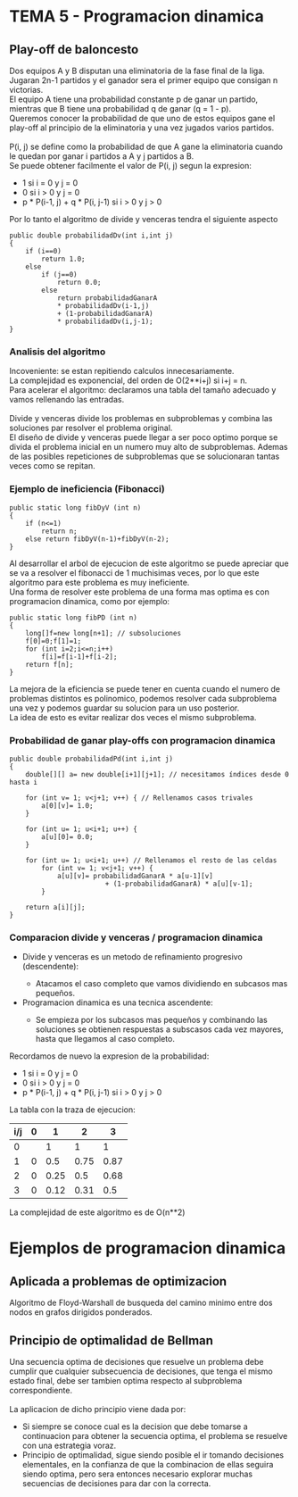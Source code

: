 # TEMA 5 - Programacion dinamica
## Play-off de baloncesto
<p>Dos equipos A y B disputan una eliminatoria de la fase final de la liga.<br>Jugaran 2n-1 partidos y el ganador sera el primer equipo que consigan n victorias.<br>El equipo A tiene una probabilidad constante p de ganar un partido, mientras que B tiene una probabilidad q de ganar (q = 1 - p).<br>Queremos conocer la probabilidad de que uno de estos equipos gane el play-off al principio de la eliminatoria y una vez jugados varios partidos.<br><br>P(i, j) se define como la probabilidad de que A gane la eliminatoria cuando le quedan por ganar i partidos a A y j partidos 
a B.<br>Se puede obtener facilmente el valor de P(i, j) segun la expresion:</p>
<ul>
<li>1 si i = 0 y j = 0</li>
<li>0 si i > 0 y j = 0</li>
<li>p * P(i-1, j) + q * P(i, j-1) si i > 0 y j > 0</li>
</ul>
<p> Por lo tanto el algoritmo de divide y venceras tendra el siguiente aspecto</p>

```
public double probabilidadDv(int i,int j)
{
	if (i==0)
		return 1.0;
	else
		if (j==0)
			return 0.0;
		else
			return probabilidadGanarA
			* probabilidadDv(i-1,j)
			+ (1-probabilidadGanarA)
			* probabilidadDv(i,j-1);
}
```

### Analisis del algoritmo
<p>Incoveniente: se estan repitiendo calculos innecesariamente.<br>La complejidad es exponencial, del orden de O(2**i+j) si i+j = n.<br>Para acelerar el algoritmo: declaramos una tabla del tamaño adecuado y vamos rellenando las entradas.<br><br>Divide y venceras divide los problemas en subproblemas y combina las soluciones par resolver el problema original.<br>El diseño de divide y venceras puede llegar a ser poco optimo porque se divida el problema inicial en un numero muy alto de subproblemas. Ademas de las posibles repeticiones de subproblemas que se solucionaran tantas veces como se repitan.</p>

### Ejemplo de ineficiencia (Fibonacci)
```
public static long fibDyV (int n)
{
	if (n<=1)
		return n;
	else return fibDyV(n-1)+fibDyV(n-2);
}
```

<p>Al desarrollar el arbol de ejecucion de este algoritmo se puede apreciar que se va a resolver el fibonacci de 1 muchisimas veces, por lo que este algoritmo para este problema es muy ineficiente.<br>Una forma de resolver este problema de una forma mas optima es con programacion dinamica, como por ejemplo:</p>

```
public static long fibPD (int n)
{
	long[]f=new long[n+1]; // subsoluciones
	f[0]=0;f[1]=1;
	for (int i=2;i<=n;i++)
		f[i]=f[i-1]+f[i-2];
	return f[n];
}
```
<p>La mejora de la eficiencia se puede tener en cuenta cuando el numero de problemas distintos es polinomico, podemos resolver cada subproblema una vez y podemos guardar su solucion para un uso posterior.<br>La idea de esto es evitar realizar dos veces el mismo subproblema.</p>

### Probabilidad de ganar play-offs con programacion dinamica
```
public double probabilidadPd(int i,int j)
{
	double[][] a= new double[i+1][j+1]; // necesitamos índices desde 0 hasta i
	
	for (int v= 1; v<j+1; v++) { // Rellenamos casos trivales
		a[0][v]= 1.0;
	}
	
	for (int u= 1; u<i+1; u++) {
		a[u][0]= 0.0;
	}
	
	for (int u= 1; u<i+1; u++) // Rellenamos el resto de las celdas
		for (int v= 1; v<j+1; v++) {
			a[u][v]= probabilidadGanarA * a[u-1][v]
						+ (1-probabilidadGanarA) * a[u][v-1];
		}
	
	return a[i][j];
}
```

### Comparacion divide y venceras / programacion dinamica
<ul>
<li>Divide y venceras es un metodo de refinamiento progresivo (descendente):</li>
	<ul>
	<li>Atacamos el caso completo que vamos dividiendo en subcasos mas pequeños.</li>
	</ul>
<li>Programacion dinamica es una tecnica ascendente:</li>
<ul>
	<li>Se empieza por los subcasos mas pequeños y combinando las soluciones se obtienen respuestas a subscasos cada vez mayores, hasta que llegamos al caso completo.</li>
	</ul>
</ul>
<p>Recordamos de nuevo la expresion de la probabilidad:</p>
<ul>
<li>1 si i = 0 y j = 0</li>
<li>0 si i > 0 y j = 0</li>
<li>p * P(i-1, j) + q * P(i, j-1) si i > 0 y j > 0</li>
</ul>
<p>La tabla con la traza de ejecucion:</p>

|i/j| 0 | 1 | 2 | 3 |
|---|---|---|---|---|
| 0 |   | 1 | 1 | 1 |
| 1 | 0 | 0.5| 0.75| 0.87|
| 2 | 0 | 0.25 | 0.5 | 0.68 |
| 3 | 0 | 0.12 | 0.31 | 0.5 |

<p> La complejidad de este algoritmo es de O(n**2)</p>

# Ejemplos de programacion dinamica
## Aplicada a problemas de optimizacion
<p>Algoritmo de Floyd-Warshall de busqueda del camino minimo entre dos nodos en grafos dirigidos ponderados.</p>

## Principio de optimalidad de Bellman
<p>Una secuencia optima de decisiones que resuelve un problema debe cumplir que cualquier subsecuencia de decisiones, que tenga el mismo estado final, debe ser tambien optima respecto al subproblema correspondiente.<br><br>La aplicacion de dicho principio viene dada por:</p>
<ul>
<li>Si siempre se conoce cual es la decision que debe tomarse a continuacion para obtener la secuencia optima, el problema se resuelve con una estrategia voraz.</li>
<li>Principio de optimalidad, sigue siendo posible el ir tomando decisiones elementales, en la confianza de que la combinacion de ellas seguira siendo optima, pero sera entonces necesario explorar muchas secuencias de decisiones para dar con la correcta.</li>
</ul>
